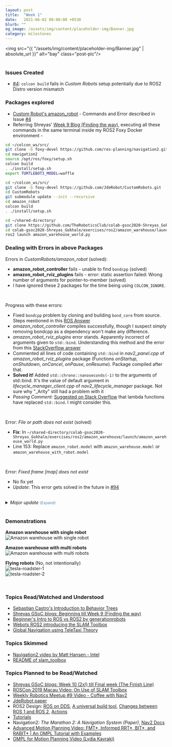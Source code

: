 ```yaml
---
layout: post
title:  "Week 1"
date:   2021-06-02 00:00:00 +0530
blurb: ""
og_image: /assets/img/content/placeholder-img/Banner.jpg
category: milestones
---
```


<img src="{{ "/assets/img/content/placeholder-img/Banner.jpg" | absolute_url }}" alt="bay" class="post-pic"/>
<br />
<br />

### Issues Created
- [#4][]: `colcon build` fails in *Custom Robots* setup potentially due to ROS2 Distro version mismatch


### Packages explored
- [Custom Robot's amazon_robot](https://github.com/JdeRobot/CustomRobots/tree/foxy-devel/amazon_robot) - Commands and Error described in Issue [#4][]
- Referring Shreyas' [Week 9 Blog (Finding the way)](https://theroboticsclub.github.io/colab-gsoc2020-Shreyas_Gokhale/finding-the-way), executing all these commands in the same terminal inside my ROS2 Foxy Docker environment -
```sh
cd ~/colcon_ws/src/
git clone -b foxy-devel https://github.com/ros-planning/navigation2.git
cd navigation2 
source /opt/ros/foxy/setup.sh
colcon build
. ./install/setup.sh
export TURTLEBOT3_MODEL=waffle
```
```sh
cd ~/colcon_ws/src/
git clone -b foxy-devel https://github.com/JdeRobot/CustomRobots.git
cd CustomRobots
git submodule update --init --recursive
cd amazon_robot
colcon build
. ./install/setup.sh
```
```sh
cd ~/shared-directory/
git clone https://github.com/TheRoboticsClub/colab-gsoc2020-Shreyas_Gokhale.git
cd colab-gsoc2020-Shreyas_Gokhale/exercises/ros2/amazon_warehouse/launch
ros2 launch amazon_warehouse_world.py
```


### Dealing with Errors in above Packages
Errors in *CustomRobots/amazon_robot* (solved):

- **amazon_robot_controller** fails - unable to find `bondcpp` (solved)
- **amazon_robot_rviz_plugins** fails - error: static assertion failed: Wrong number of arguments for pointer-to-member (solved)
- I have ignored these 2 packages for the time being using `COLCON_IGNORE`.  
<br/>  
  
Progress with these errors:  

- Fixed `bondcpp` problem by cloning and building `bond_core` from source. Steps mentioned in this [ROS Answer](https://answers.ros.org/question/367929/compilation-error-master-branch-navigation2/)
- *amazon_robot_controller* compiles successfully, though I suspect simply removing bondcpp as a dependency won't make any difference.
- *amazon_robot_rviz_plugins* error stands. Apparently incorrect of arguments given to `std::bind`. Understanding this method and the error from this [StackOverflow answer](https://stackoverflow.com/questions/29609866/stdbind-makes-no-sense-to-me-whatsoever)  
- Commented all lines of code containing `std::bind` in *nav2_panel.cpp* of *amazon_robot_rviz_plugins* package (Functions *onStartup*, *onShutdown*, *onCancel*, *onPause*, *onResume*). Package compiled after that.
- **Solved it!** Added `std::chrono::nanoseconds(-1)` to the arguments of std::bind. It's the value of default argument in *lifecycle_manager_client.cpp* of *nav2_lifecycle_manager* package. Not sure why "_Arity" still had a problem with it
- *Passing Comment:* [Suggested on Stack Overflow](https://stackoverflow.com/questions/52328037/stdbind-cant-get-method-with-single-parameter-to-work) that lambda functions have replaced `std::bind`. I might consider this.  
<br/>  

Error: *File or path does not exist* (solved)

- **Fix**: In `~/shared-directory/colab-gsoc2020-Shreyas_Gokhale/exercises/ros2/amazon_warehouse/launch/amazon_warehouse_world.py`
- Line 153: Replace `amazon_robot.model` with `amazon_warehouse.model` or `amazon_warehouse_with_robot.model`  
<br/>  

Error: *Fixed frame [map] does not exist*

- No fix yet
- *Update*: This error gets solved in the future in [#94][]  
<br/> 

<details>
  <summary><i>Major update</i> <small style="color: #6082B6;">(Expand)</small></summary>
  I turn my attention solely to the foxy-devel branch of <a href="https://github.com/JdeRobot/CustomRobots/tree/foxy-devel">CustomRobots</a>. No more attention to the ROS2 workspaces inside <a href="https://github.com/TheRoboticsClub/colab-gsoc2020-Shreyas_Gokhale">colab-gsoc2020-Shreyas_Gokhale</a>
</details>
<br/>

### Demonstrations
**Amazon warehouse with single robot**
![Amazon warehouse with single robot](/gsoc2021-Siddharth_Saha/assets/img/content/week1/amazon_warehouse.png)

**Amazon warehouse with multi robots**
![Amazon warehouse with multi robots](/gsoc2021-Siddharth_Saha/assets/img/content/week1/amazon_warehouse_with_robot.png)  

**Flying robots** (No, not intentionally)  
![tesla-roadster-1](/gsoc2021-Siddharth_Saha/assets/img/content/week1/tesla-roadster-1.png)  
![tesla-roadster-2](/gsoc2021-Siddharth_Saha/assets/img/content/week1/tesla-roadster-2.png)  

<br/>


### Topics Read/Watched and Understood
- [Sebastian Castro's Introduction to Behavior Trees](https://robohub.org/introduction-to-behavior-trees/)
- [Shreyas GSoC blogs: Beginning till Week 9 (Finding the way)](https://theroboticsclub.github.io/colab-gsoc2020-Shreyas_Gokhale/)
- [Beginner's Intro to ROS vs ROS2 by generationrobots](https://blog.generationrobots.com/en/ros-vs-ros2/)
- [Webots ROS2 introducing the SLAM Toolbox](https://youtu.be/s16269kol5M)
- [Global Navigation using TeleTaxi Theory](https://jderobot.github.io/RoboticsAcademy/exercises/AutonomousCars/global_navigation/)


### Topics Skimmed
- [Navigation2 video by Matt Hansen - Intel](https://youtu.be/-MzsEykCXoU)
- [README of slam_toolbox](https://github.com/SteveMacenski/slam_toolbox)


### Topics Planned to be Read/Watched
- [Shreyas GSoC blogs: Week 10 (2x!) till Final week (The Finish Line)](https://theroboticsclub.github.io/colab-gsoc2020-Shreyas_Gokhale/)
- [ROSCon 2019 Macau Video: On Use of SLAM Toolbox](https://vimeo.com/378682207)
- [Weekly Robotics Meetup #9 Video - Coffee with Nav2](https://www.youtube.com/watch?v=CBqJgaSoNGg)
- [JdeRobot paper](https://gsyc.urjc.es/jmplaza/papers/robocity2013-jderobot.pdf)
- ROS2 Design: [ROS on DDS](https://design.ros2.org/articles/ros_on_dds.html), [A universal build tool](https://design.ros2.org/articles/build_tool.html), [Changes between ROS 1 and ROS 2](https://design.ros2.org/articles/changes.html), [Actions](http://design.ros2.org/articles/actions.html)
- [Tutorials](https://docs.ros.org/en/foxy/Tutorials.html)
- Navigation2: *The Marathon 2: A Navigation System (Paper)*, [Nav2 Docs](https://navigation.ros.org/)
- [Advanced Motion Planning Video: FMT\*, Informed RRT\*, BIT\*, and RABIT\* \| An OMPL Tutorial with Examples](https://www.youtube.com/watch?v=yggi7QjfOUM)
- [OMPL for Motion Planning Video (Lydia Kavraki)](https://www.youtube.com/watch?v=Hyjzmxoc9cQ)



[#4]: https://github.com/TheRoboticsClub/gsoc2021-Siddharth_Saha/issues/4 "Issue #4"
[#94]: https://github.com/JdeRobot/CustomRobots/pull/94 "Pull request #94"


